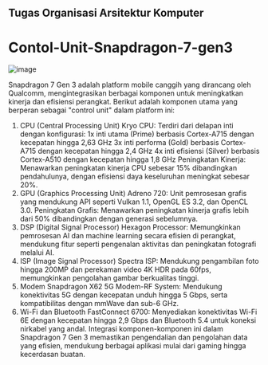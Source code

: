 ## Tugas Organisasi Arsitektur Komputer 
# Contol-Unit-Snapdragon-7-gen3

![image](https://github.com/user-attachments/assets/5c560e66-b52b-427d-b618-112b0ab32d7b)

Snapdragon 7 Gen 3 adalah platform mobile canggih yang dirancang oleh Qualcomm, mengintegrasikan berbagai komponen untuk meningkatkan kinerja dan efisiensi perangkat. Berikut adalah komponen utama yang berperan sebagai "control unit" dalam platform ini:

1. CPU (Central Processing Unit)
Kryo CPU: Terdiri dari delapan inti dengan konfigurasi:
1x inti utama (Prime) berbasis Cortex-A715 dengan kecepatan hingga 2,63 GHz
3x inti performa (Gold) berbasis Cortex-A715 dengan kecepatan hingga 2,4 GHz
4x inti efisiensi (Silver) berbasis Cortex-A510 dengan kecepatan hingga 1,8 GHz
Peningkatan Kinerja: Menawarkan peningkatan kinerja CPU sebesar 15% dibandingkan pendahulunya, dengan efisiensi daya keseluruhan meningkat sebesar 20%. 
2. GPU (Graphics Processing Unit)
Adreno 720: Unit pemrosesan grafis yang mendukung API seperti Vulkan 1.1, OpenGL ES 3.2, dan OpenCL 3.0.
Peningkatan Grafis: Menawarkan peningkatan kinerja grafis lebih dari 50% dibandingkan dengan generasi sebelumnya.
3. DSP (Digital Signal Processor)
Hexagon Processor: Memungkinkan pemrosesan AI dan machine learning secara efisien di perangkat, mendukung fitur seperti pengenalan aktivitas dan peningkatan fotografi melalui AI.
4. ISP (Image Signal Processor)
Spectra ISP: Mendukung pengambilan foto hingga 200MP dan perekaman video 4K HDR pada 60fps, memungkinkan pengolahan gambar berkualitas tinggi.
5. Modem
Snapdragon X62 5G Modem-RF System: Mendukung konektivitas 5G dengan kecepatan unduh hingga 5 Gbps, serta kompatibilitas dengan mmWave dan sub-6 GHz.
6. Wi-Fi dan Bluetooth
FastConnect 6700: Menyediakan konektivitas Wi-Fi 6E dengan kecepatan hingga 2,9 Gbps dan Bluetooth 5.4 untuk koneksi nirkabel yang andal.
Integrasi komponen-komponen ini dalam Snapdragon 7 Gen 3 memastikan pengendalian dan pengolahan data yang efisien, mendukung berbagai aplikasi mulai dari gaming hingga kecerdasan buatan.
